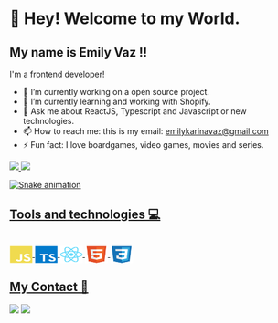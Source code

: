# 👋 Hey! Welcome to my World.
## My name is Emily Vaz !!

I'm a frontend developer! 

- 🔭 I’m currently working on a open source project.
- 🌱 I’m currently learning and working with Shopify.
- 💬 Ask me about ReactJS, Typescript and Javascript or new technologies.
- 📫 How to reach me: this is my email: emilykarinavaz@gmail.com
- ⚡ Fun fact: I love boardgames, video games, movies and series.

<div>
  <a href="https://github.com/sunpills">
  <img height="180em" src="https://github-readme-stats.vercel.app/api/top-langs/?username=sunpills&layout=compact&langs_count=7&theme=dark"/>
  <img height="180em" src="https://github-readme-stats.vercel.app/api?username=sunpills&show_icons=true&theme=dark&include_all_commits=true&count_private=true"/>
</div>
  
![Snake animation](https://github.com/sunpills/sunpills/blob/output/github-contribution-grid-snake.svg)

## Tools and technologies 💻

<div style="display: inline_block"><br>
  <img align="center" alt="Ed-Js" height="30" width="40" src="https://raw.githubusercontent.com/devicons/devicon/master/icons/javascript/javascript-plain.svg">
  <img align="center" alt="Ed-Ts" height="30" width="40" src="https://raw.githubusercontent.com/devicons/devicon/master/icons/typescript/typescript-plain.svg">
  <img align="center" alt="Ed-React" height="30" width="40" src="https://raw.githubusercontent.com/devicons/devicon/master/icons/react/react-original.svg">
  <img align="center" alt="Ed-HTML" height="30" width="40" src="https://raw.githubusercontent.com/devicons/devicon/master/icons/html5/html5-original.svg">
  <img align="center" alt="Ed-CSS" height="30" width="40" src="https://raw.githubusercontent.com/devicons/devicon/master/icons/css3/css3-original.svg">
</div>
  
  ## My Contact 📱
 
<div> 
    <a href = "mailto:emilykarinavaz@gmail.com"><img src="https://img.shields.io/badge/-Gmail-%23333?style=for-the-badge&logo=gmail&logoColor=white" target="_blank"></a>
    <a href="https://www.linkedin.com/in/https://www.linkedin.com/in/emily-vaz/" target="_blank"><img src="https://img.shields.io/badge/-LinkedIn-%230077B5?style=for-the-badge&logo=linkedin&logoColor=white" target="_blank"></a> 
 </div>
